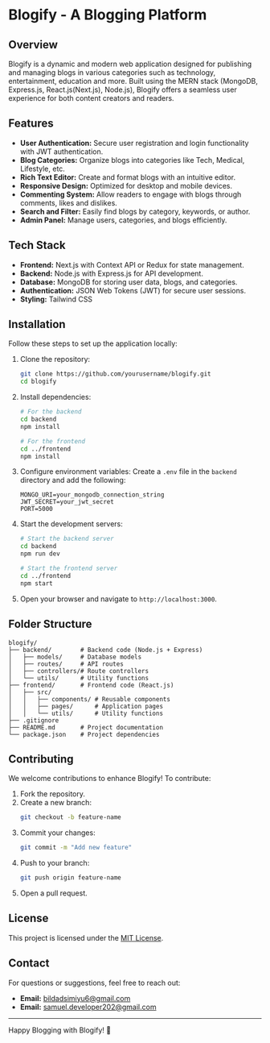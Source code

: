 # Blogify - A Blogging Platform

## Overview
Blogify is a dynamic and modern web application designed for publishing and managing blogs in various categories such as technology, entertainment, education and more. Built using the MERN stack (MongoDB, Express.js, React.js(Next.js), Node.js), Blogify offers a seamless user experience for both content creators and readers.

## Features
- **User Authentication:** Secure user registration and login functionality with JWT authentication.
- **Blog Categories:** Organize blogs into categories like Tech, Medical, Lifestyle, etc.
- **Rich Text Editor:** Create and format blogs with an intuitive editor.
- **Responsive Design:** Optimized for desktop and mobile devices.
- **Commenting System:** Allow readers to engage with blogs through comments, likes and dislikes.
- **Search and Filter:** Easily find blogs by category, keywords, or author.
- **Admin Panel:** Manage users, categories, and blogs efficiently.

## Tech Stack
- **Frontend:** Next.js with Context API or Redux for state management.
- **Backend:** Node.js with Express.js for API development.
- **Database:** MongoDB for storing user data, blogs, and categories.
- **Authentication:** JSON Web Tokens (JWT) for secure user sessions.
- **Styling:** Tailwind CSS 

## Installation
Follow these steps to set up the application locally:

1. Clone the repository:
   ```bash
   git clone https://github.com/yourusername/blogify.git
   cd blogify
   ```

2. Install dependencies:
   ```bash
   # For the backend
   cd backend
   npm install

   # For the frontend
   cd ../frontend
   npm install
   ```

3. Configure environment variables:
   Create a `.env` file in the `backend` directory and add the following:
   ```env
   MONGO_URI=your_mongodb_connection_string
   JWT_SECRET=your_jwt_secret
   PORT=5000
   ```

4. Start the development servers:
   ```bash
   # Start the backend server
   cd backend
   npm run dev

   # Start the frontend server
   cd ../frontend
   npm start
   ```

5. Open your browser and navigate to `http://localhost:3000`.

## Folder Structure
```
blogify/
├── backend/        # Backend code (Node.js + Express)
│   ├── models/     # Database models
│   ├── routes/     # API routes
│   ├── controllers/# Route controllers
│   └── utils/      # Utility functions
├── frontend/       # Frontend code (React.js)
│   ├── src/
│   │   ├── components/ # Reusable components
│   │   ├── pages/      # Application pages
│   │   └── utils/      # Utility functions
├── .gitignore
├── README.md       # Project documentation
└── package.json    # Project dependencies
```

## Contributing
We welcome contributions to enhance Blogify! To contribute:
1. Fork the repository.
2. Create a new branch:
   ```bash
   git checkout -b feature-name
   ```
3. Commit your changes:
   ```bash
   git commit -m "Add new feature"
   ```
4. Push to your branch:
   ```bash
   git push origin feature-name
   ```
5. Open a pull request.

## License
This project is licensed under the [MIT License](LICENSE).

## Contact
For questions or suggestions, feel free to reach out:
- **Email:** bildadsimiyu6@gmail.com
- **Email:** samuel.developer202@gmail.com

---

Happy Blogging with Blogify! 🌟

